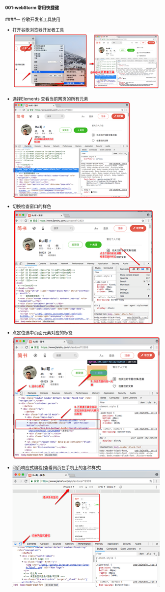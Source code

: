 #### 001-webStorm 常用快捷键



####一 谷歌开发者工具使用
- 打开谷歌浏览器开发者工具
![](/assets/Snip20180829_3.png)

- 选择Elements 查看当前网页的所有元素
![](/assets/Snip20180829_6.png)

- 切换检查窗口的样色
![](/assets/Snip20180829_8.png)

- 点定位选中页面元素对应的标签
![](/assets/Snip20180829_10.png)

- 网页响应式编程(查看网页在手机上的各种样式)\
![](/assets/Snip20180829_12.png)
